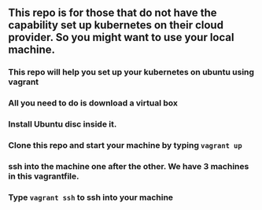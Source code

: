 ##  This repo is for those that do not have the capability set up kubernetes on their cloud provider. So you might want to use your local machine.
### This repo will help you set up your kubernetes on ubuntu using vagrant 
### All you need to do is download a virtual box
### Install Ubuntu disc inside it.
### Clone this repo and start your machine by typing ``` vagrant up ```
### ssh into the machine one after the other. We have 3 machines in this vagrantfile. 
### Type ``` vagrant ssh ``` to ssh into your machine
